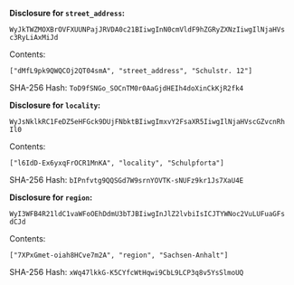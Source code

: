 __Disclosure for `street_address`:__

```
WyJkTWZMOXBrOVFXUUNPajJRVDA0c21BIiwgInN0cmVldF9hZGRyZXNzIiwgIlNjaHVs
c3RyLiAxMiJd
```

Contents:

```
["dMfL9pk9QWQCOj2QT04smA", "street_address", "Schulstr. 12"]
```

SHA-256 Hash: `ToD9fSNGo_SOCnTM0r0AaGjdHEIh4doXinCkKjR2fk4`

__Disclosure for `locality`:__

```
WyJsNklkRC1FeDZ5eHFGck9DUjFNbktBIiwgImxvY2FsaXR5IiwgIlNjaHVscGZvcnRh
Il0
```

Contents:

```
["l6IdD-Ex6yxqFrOCR1MnKA", "locality", "Schulpforta"]
```

SHA-256 Hash: `bIPnfvtg9QQSGd7W9srnYOVTK-sNUFz9kr1Js7XaU4E`

__Disclosure for `region`:__

```
WyI3WFB4R21ldC1vaWFoOEhDdmU3bTJBIiwgInJlZ2lvbiIsICJTYWNoc2VuLUFuaGFs
dCJd
```

Contents:

```
["7XPxGmet-oiah8HCve7m2A", "region", "Sachsen-Anhalt"]
```

SHA-256 Hash: `xWq47lkkG-K5CYfcWtHqwi9CbL9LCP3q8v5YsSlmoUQ`